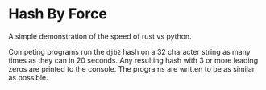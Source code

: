 # Hash By Force

A simple demonstration of the speed of rust vs python.

Competing programs run the `djb2` hash on a 32 character string as many times as they can in 20 seconds.
Any resulting hash with 3 or more leading zeros are printed to the console.
The programs are written to be as similar as possible.
